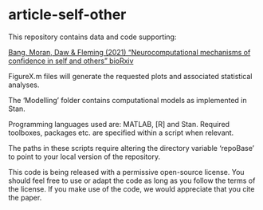 # article-self-other

This repository contains data and code supporting:

<a href="https://www.biorxiv.org/content/10.1101/2021.03.05.434065v1">Bang, Moran, Daw & Fleming (2021) “Neurocomputational mechanisms of confidence in self and others” bioRxiv</a>

FigureX.m files will generate the requested plots and associated statistical analyses.

The ‘Modelling’ folder contains computational models as implemented in Stan.

Programming languages used are: MATLAB, [R] and Stan. Required toolboxes, packages etc. are specified within a script when relevant.

The paths in these scripts require altering the directory variable ‘repoBase’ to point to your local version of the repository.

This code is being released with a permissive open-source license. You should feel free to use or adapt the code as long as you follow the terms of the license. If you make use of the code, we would appreciate that you cite the paper.
